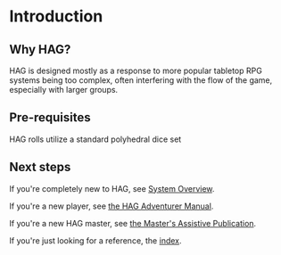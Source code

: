 # Introduction

## Why HAG?
HAG is designed mostly as a response to more popular tabletop
RPG systems being too complex, often interfering with the
flow of the game, especially with larger groups.

## Pre-requisites
HAG rolls utilize a standard polyhedral dice set

## Next steps
If you're completely new to HAG, see [System Overview](System_Overview.md).

If you're a new player, see [the HAG Adventurer Manual](HAM.md).

If you're a new HAG master, see [the Master's Assistive Publication](MAP.md).

If you're just looking for a reference, the [index](Index.md).
